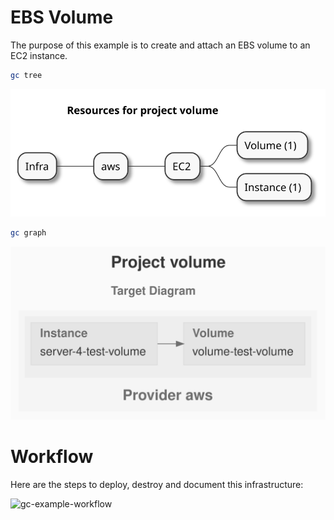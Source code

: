 # EBS Volume

The purpose of this example is to create and attach an EBS volume to an EC2 instance.

```sh
gc tree
```

![resources-mindmap](./artifacts/resources-mindmap.svg)

```sh
gc graph
```

![diagram-target.svg](./artifacts/diagram-target.svg)

# Workflow

Here are the steps to deploy, destroy and document this infrastructure:

![gc-example-workflow](https://raw.githubusercontent.com/grucloud/grucloud/main/docusaurus/plantuml/gc-example-workflow.svg)
